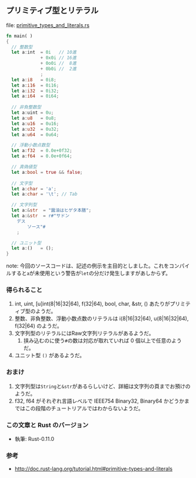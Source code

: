 ## プリミティブ型とリテラル

file: [primitive_types_and_literals.rs](.src/primitive_types_and_literals.rs)

```rust
fn main( )
{
  // 整数型
  let a:int  = 0i   // 10進
             + 0x0i // 16進
             + 0o0i //  8進
             + 0b0i //  2進
             ;
  let a:i8   = 0i8;
  let a:i16  = 0i16;
  let a:i32  = 0i32;
  let a:i64  = 0i64;
  
  // 非負整数型
  let a:uint = 0u;
  let a:u8   = 0u8;
  let a:u16  = 0u16;
  let a:u32  = 0u32;
  let a:u64  = 0u64;

  // 浮動小数点数型
  let a:f32  = 0.0e+0f32;
  let a:f64  = 0.0e+0f64;

  // 真偽値型
  let a:bool = true && false;
  
  // 文字型
  let a:char = 'a';
  let a:char = '\t'; // Tab

  // 文字列型
  let a:&str  = "醤油はヒゲタ本膳";
  let a:&str  = r#"サドン
	デス
		ソース"#
    ;

  // ユニット型
  let a:()   = ();
}
```

note: 今回のソースコードは、記述の例示を主目的としました。これをコンパイルすると`a`が未使用という警告が`let`の分だけ発生しますがあしからず。

### 得られること

1. int, uint, [u]int(8|16|32|64), f(32|64), bool, char, &str, () あたりがプリミティブ型のようだ。
1. 整数、非負整数、浮動小数点数のリテラルは i(8|16|32|64), u(8|16|32|64), f(32|64) のようだ。
1. 文字列型のリテラルにはRaw文字列リテラルがあるようだ。
    1. 挟み込むのに使う`#`の数は対応が取れていれば 0 個以上で任意のようだ。
1. ユニット型 `()` があるようだ。

### おまけ

1. 文字列型は`String`と`&str`があるらしいけど、詳細は文字列の頁までお預けのようだ。
1. f32, f64 がそれぞれ言語レベルで IEEE754 Binary32, Binary64 かどうかまではこの段階のチュートリアルではわからないようだ。

### この文章と Rust のバージョン

- 執筆: Rust-0.11.0

### 参考

- http://doc.rust-lang.org/tutorial.html#primitive-types-and-literals
